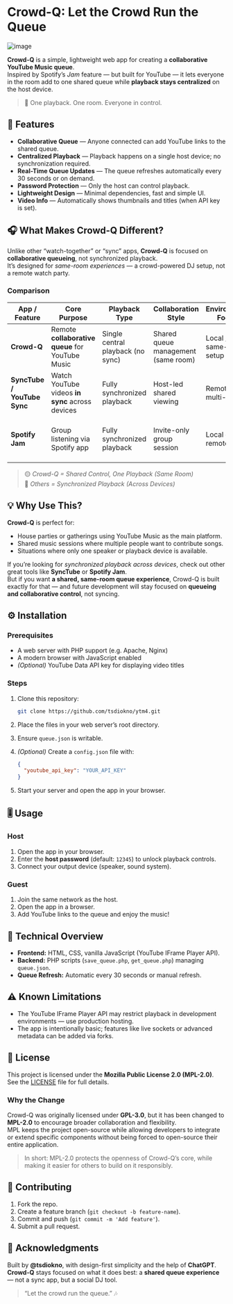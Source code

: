 # Crowd-Q: Let the Crowd Run the Queue

![image](/../main/screenshot-crowdq.png?raw=true "Screenshot")

**Crowd-Q** is a simple, lightweight web app for creating a **collaborative YouTube Music queue**.  
Inspired by Spotify’s *Jam* feature — but built for YouTube — it lets everyone in the room add to one shared queue while **playback stays centralized** on the host device.

> 🎵 One playback. One room. Everyone in control.

## 🚀 Features

- **Collaborative Queue** — Anyone connected can add YouTube links to the shared queue.  
- **Centralized Playback** — Playback happens on a single host device; no synchronization required.  
- **Real-Time Queue Updates** — The queue refreshes automatically every 30 seconds or on demand.  
- **Password Protection** — Only the host can control playback.  
- **Lightweight Design** — Minimal dependencies, fast and simple UI.  
- **Video Info** — Automatically shows thumbnails and titles (when API key is set).

## 🎧 What Makes Crowd-Q Different?

Unlike other “watch-together” or “sync” apps, **Crowd-Q** is focused on **collaborative queueing**, not synchronized playback.  
It’s designed for *same-room experiences* — a crowd-powered DJ setup, not a remote watch party.

### Comparison

| App / Feature               | Core Purpose                                      | Playback Type                     | Collaboration Style               | Environment Focus       | Unique Differentiator                                 |
|-----------------------------|---------------------------------------------------|-----------------------------------|-----------------------------------|-------------------------|-------------------------------------------------------|
| **Crowd-Q**                 | Remote **collaborative queue** for YouTube Music  | Single central playback (no sync) | Shared queue management (same room) | Local / same-room setup | Acts as an *automatic, crowdsourced DJ* experience     |
| **SyncTube / YouTube Sync** | Watch YouTube videos **in sync** across devices   | Fully synchronized playback       | Host-led shared viewing           | Remote / multi-device   | Focused on *synchronized watching*, not shared control |
| **Spotify Jam**             | Group listening via Spotify app                   | Fully synchronized playback       | Invite-only group session         | Local or remote         | Similar to SyncTube but *natively integrated* in Spotify |

> 🟡 *Crowd-Q = Shared Control, One Playback (Same Room)*  
> 🔵 *Others = Synchronized Playback (Across Devices)*

## 💡 Why Use This?

**Crowd-Q** is perfect for:
- House parties or gatherings using YouTube Music as the main platform.  
- Shared music sessions where multiple people want to contribute songs.  
- Situations where only one speaker or playback device is available.

If you’re looking for *synchronized playback across devices*, check out other great tools like **SyncTube** or **Spotify Jam**.  
But if you want **a shared, same-room queue experience**, Crowd-Q is built exactly for that — and future development will stay focused on **queueing and collaborative control**, not syncing.

## ⚙️ Installation

### Prerequisites
- A web server with PHP support (e.g. Apache, Nginx)  
- A modern browser with JavaScript enabled  
- *(Optional)* YouTube Data API key for displaying video titles

### Steps
1. Clone this repository:
   ```bash
   git clone https://github.com/tsdiokno/ytm4.git
   ```

2. Place the files in your web server’s root directory.
3. Ensure `queue.json` is writable.
4. *(Optional)* Create a `config.json` file with:

   ```json
   {
     "youtube_api_key": "YOUR_API_KEY"
   }
   ```
5. Start your server and open the app in your browser.

## 🎚️ Usage

### Host

1. Open the app in your browser.
2. Enter the **host password** (default: `12345`) to unlock playback controls.
3. Connect your output device (speaker, sound system).

### Guest

1. Join the same network as the host.
2. Open the app in a browser.
3. Add YouTube links to the queue and enjoy the music!

## 🧠 Technical Overview

* **Frontend:** HTML, CSS, vanilla JavaScript (YouTube IFrame Player API).
* **Backend:** PHP scripts (`save_queue.php`, `get_queue.php`) managing `queue.json`.
* **Queue Refresh:** Automatic every 30 seconds or manual refresh.

## ⚠️ Known Limitations

* The YouTube IFrame Player API may restrict playback in development environments — use production hosting.
* The app is intentionally basic; features like live sockets or advanced metadata can be added via forks.

## 🧾 License

This project is licensed under the **Mozilla Public License 2.0 (MPL-2.0)**.  
See the [LICENSE](LICENSE) file for full details.

### Why the Change
Crowd-Q was originally licensed under **GPL-3.0**, but it has been changed to **MPL-2.0** to encourage broader collaboration and flexibility.  
MPL keeps the project open-source while allowing developers to integrate or extend specific components without being forced to open-source their entire application.  

> In short: MPL-2.0 protects the openness of Crowd-Q’s core, while making it easier for others to build on it responsibly.

## 🤝 Contributing

1. Fork the repo.
2. Create a feature branch (`git checkout -b feature-name`).
3. Commit and push (`git commit -m 'Add feature'`).
4. Submit a pull request.

## 🙏 Acknowledgments

Built by **@tsdiokno**, with design-first simplicity and the help of **ChatGPT**.
**Crowd-Q** stays focused on what it does best: a **shared queue experience** — not a sync app, but a social DJ tool.

> “Let the crowd run the queue.” 🎶
